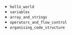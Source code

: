 - `hello_world`
- `variables`
- `array_and_strings`
- `operators_and_flow_control`
- `organising_code_structure`
